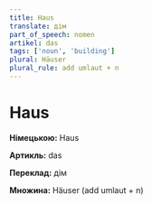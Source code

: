 ```yaml
---
title: Haus
translate: дім
part_of_speech: nomen
artikel: das
tags: ['noun', 'building']
plural: Häuser
plural_rule: add umlaut + n
---
```


# Haus

**Німецькою:** Haus

**Артикль:** das  

**Переклад:** дім 

**Множина:** Häuser (add umlaut + n)